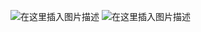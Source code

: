 ﻿![在这里插入图片描述](https://img-blog.csdnimg.cn/direct/0993e7e61e514e9890d7822f8a486ec3.jpeg#pic_center)
![在这里插入图片描述](https://img-blog.csdnimg.cn/direct/ca6360ccb2ab4c00ae173f5b285ba557.jpeg#pic_center)

